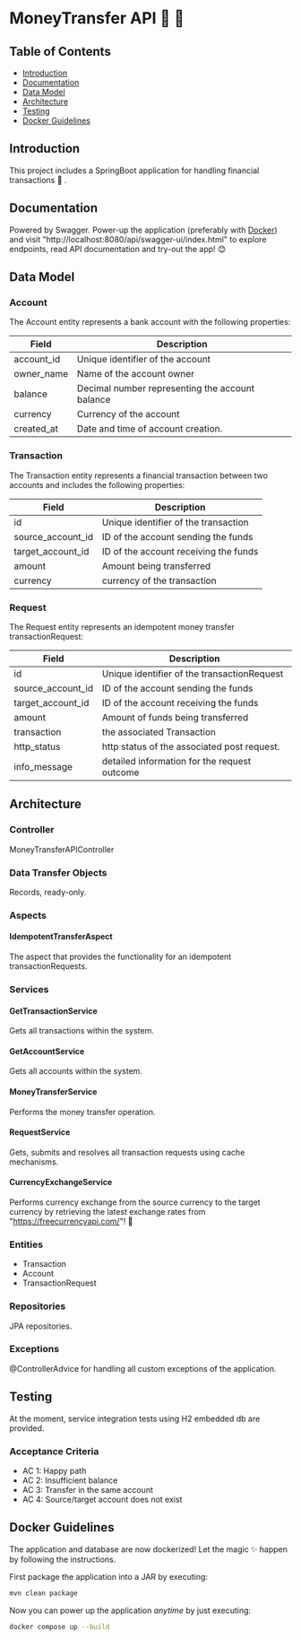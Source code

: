 # MoneyTransfer API 💸 💸 

## Table of Contents
- [Introduction](#introduction)
- [Documentation](#documentation)
- [Data Model](#data-model)
- [Architecture](#architecture)
- [Testing](#testing)
- [Docker Guidelines](#docker-guidelines)

## Introduction 
This project includes a SpringBoot application for handling financial transactions 💸 .  

## Documentation
Powered by Swagger. Power-up the application (preferably with [Docker](#docker)) and visit "http://localhost:8080/api/swagger-ui/index.html" to explore endpoints, read API documentation and try-out the app! 😊

## Data Model
### Account
The Account entity represents a bank account with the following properties:

| Field      | Description                                    |
|------------|------------------------------------------------|
| account_id | Unique identifier of the account               |
| owner_name | Name of the account owner                      |
| balance    | Decimal number representing the account balance |
| currency   | Currency of the account           |
| created_at | Date and time of account creation.             |

### Transaction
The Transaction entity represents a financial transaction between two accounts and includes the following properties:

| Field             | Description                          |
|-------------------|--------------------------------------|
| id                | Unique identifier of the transaction |
| source_account_id | ID of the account sending the funds  |
| target_account_id | ID of the account receiving the funds |
| amount            | Amount being transferred             |
| currency          | currency of the transaction          |

### Request
The Request entity represents an idempotent money transfer transactionRequest:

| Field             | Description                                  |
|-------------------|----------------------------------------------|
| id                | Unique identifier of the transactionRequest  |
| source_account_id | ID of the account sending the funds          |
| target_account_id | ID of the account receiving the funds        |
| amount            | Amount of funds being transferred            |
| transaction       | the associated Transaction                   |
| http_status       | http status of the associated post request.  |
| info_message      | detailed information for the request outcome |

## Architecture
### Controller
MoneyTransferAPIController

### Data Transfer Objects
Records, ready-only.

### Aspects
#### IdempotentTransferAspect 
The aspect that provides the functionality for an idempotent transactionRequests.

### Services
#### GetTransactionService
Gets all transactions within the system.

#### GetAccountService
Gets all accounts within the system.

#### MoneyTransferService
Performs the money transfer operation.

#### RequestService
Gets, submits and resolves all transaction requests using cache mechanisms.

#### CurrencyExchangeService
Performs currency exchange from the source currency to the target currency by retrieving the latest exchange rates from "https://freecurrencyapi.com/"! 💱


### Entities
- Transaction
- Account
- TransactionRequest

### Repositories
JPA repositories.

### Exceptions
@ControllerAdvice for handling all custom exceptions of the application.
  
## Testing
At the moment, service integration tests using H2 embedded db are provided.

### Acceptance Criteria
- AC 1: Happy path
- AC 2: Insufficient balance
- AC 3: Transfer in the same account
- AC 4: Source/target account does not exist
  
## Docker Guidelines
The application and database are now dockerized! Let the magic ✨ happen by following the instructions.

First package the application into a JAR by executing:
````bash
mvn clean package
````
Now you can power up the application *anytime* by just executing:
````bash
docker compose up --build
````

